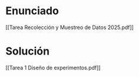 # Enunciado
[[Tarea Recolección y Muestreo de Datos 2025.pdf]]

# Solución
[[Tarea 1 Diseño de experimentos.pdf]]
